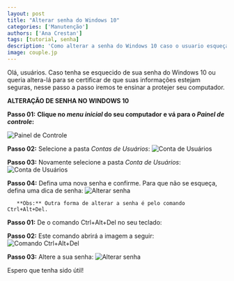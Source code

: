 ```yaml
---
layout: post
title: "Alterar senha do Windows 10"
categories: ['Manutenção']
authors: ['Ana Crestan'] 
tags: [tutorial, senha]
description: 'Como alterar a senha do Windows 10 caso o usuario esqueça'
image: couple.jp	
---
```


Olá, usuários. Caso tenha se esquecido de sua senha do Windows 10 ou queria altera-lá para se certificar de que suas informações estejam seguras, nesse passo a passo iremos te ensinar a protejer seu computador.

**ALTERAÇÃO DE SENHA NO WINDOWS 10**

**Passo 01:** **Clique no *menu inicial* do seu computador e vá para o *Painel de controle*:** 

![Painel de Controle](/42/images/post/painelC.jpeg)

**Passo 02:** Selecione a pasta *Contas de Usuários*:
![Conta de Usuários](/42/images/post/contausu.jpeg)

**Passo 03:** Novamente selecione a pasta *Conta de Usuários*:
![Conta de Usuários](/42/images/post/usuconta.jpeg)

**Passo 04:** Defina uma nova senha e confirme. Para que não se esqueça, defina uma dica de senha: 
![Alterar senha](/42/images/post/alterasenha.jpeg)


       **Obs:** Outra forma de alterar a senha é pelo comando Ctrl+Alt+Del.


**Passo 01:** De o comando Ctrl+Alt+Del no seu teclado: 

**Passo 02:** Este comando abrirá a imagem a seguir: 
![Comando Ctrl+Alt+Del](/42/images/post/del.jpeg)

**Passo 03:** Altere a sua senha: 
![Alterar senha](/42/images/post/Alterea.jpeg)

Espero que tenha sido útil! 

